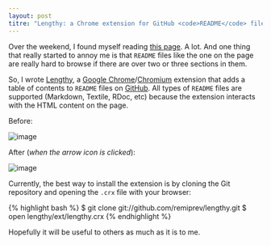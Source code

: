 ```yaml
---
layout: post
titre: "Lengthy: a Chrome extension for GitHub <code>README</code> files"
---
```


Over the weekend, I found myself reading [this page](https://github.com/rspec/rspec-rails). A lot. And one thing that really started to annoy me is that `README` files like the one on the page are really hard to browse if there are over two or three sections in them.

So, I wrote [Lengthy](https://github.com/remiprev/lengthy), a [Google Chrome](https://www.google.com/chrome)/[Chromium](http://www.chromium.org/) extension that adds a table of contents to `README` files on [GitHub](https://github.com/). All types of `README` files are supported (Markdown, Textile, RDoc, etc) because the extension interacts with the HTML content on the page.

Before:

![image](http://i.imgur.com/kJfPB.png)

After (*when the arrow icon is clicked*):

![image](http://i.imgur.com/SednW.png)

Currently, the best way to install the extension is by cloning the Git repository and opening the `.crx` file with your browser:

{% highlight bash %}
$ git clone git://github.com/remiprev/lengthy.git
$ open lengthy/ext/lengthy.crx
{% endhighlight %}

Hopefully it will be useful to others as much as it is to me.
